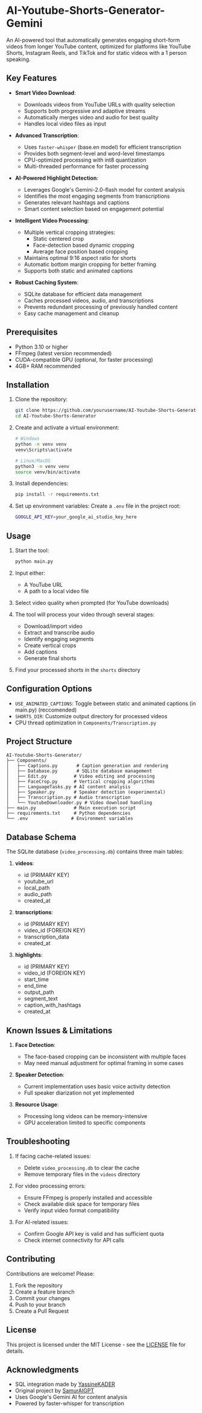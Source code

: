 # AI-Youtube-Shorts-Generator-Gemini

An AI-powered tool that automatically generates engaging short-form videos from longer YouTube content, optimized for platforms like YouTube Shorts, Instagram Reels, and TikTok and for static videos with a 1 person speaking.

## Key Features

- **Smart Video Download**: 
  - Downloads videos from YouTube URLs with quality selection
  - Supports both progressive and adaptive streams
  - Automatically merges video and audio for best quality
  - Handles local video files as input

- **Advanced Transcription**:
  - Uses `faster-whisper` (base.en model) for efficient transcription
  - Provides both segment-level and word-level timestamps
  - CPU-optimized processing with int8 quantization
  - Multi-threaded performance for faster processing

- **AI-Powered Highlight Detection**:
  - Leverages Google's Gemini-2.0-flash model for content analysis
  - Identifies the most engaging segments from transcriptions
  - Generates relevant hashtags and captions
  - Smart content selection based on engagement potential

- **Intelligent Video Processing**:
  - Multiple vertical cropping strategies:
    - Static centered crop
    - Face-detection based dynamic cropping
    - Average face position based cropping
  - Maintains optimal 9:16 aspect ratio for shorts
  - Automatic bottom margin cropping for better framing
  - Supports both static and animated captions

- **Robust Caching System**:
  - SQLite database for efficient data management
  - Caches processed videos, audio, and transcriptions
  - Prevents redundant processing of previously handled content
  - Easy cache management and cleanup

## Prerequisites

- Python 3.10 or higher
- FFmpeg (latest version recommended)
- CUDA-compatible GPU (optional, for faster processing)
- 4GB+ RAM recommended

## Installation

1. Clone the repository:
   ```bash
   git clone https://github.com/yourusername/AI-Youtube-Shorts-Generator.git
   cd AI-Youtube-Shorts-Generator
   ```

2. Create and activate a virtual environment:
   ```bash
   # Windows
   python -m venv venv
   venv\Scripts\activate

   # Linux/MacOS
   python3 -m venv venv
   source venv/bin/activate
   ```

3. Install dependencies:
   ```bash
   pip install -r requirements.txt
   ```

4. Set up environment variables:
   Create a `.env` file in the project root:
   ```bash
   GOOGLE_API_KEY=your_google_ai_studio_key_here
   ```

## Usage

1. Start the tool:
   ```bash
   python main.py
   ```

2. Input either:
   - A YouTube URL
   - A path to a local video file

3. Select video quality when prompted (for YouTube downloads)

4. The tool will process your video through several stages:
   - Download/import video
   - Extract and transcribe audio
   - Identify engaging segments
   - Create vertical crops
   - Add captions
   - Generate final shorts

5. Find your processed shorts in the `shorts` directory

## Configuration Options

- `USE_ANIMATED_CAPTIONS`: Toggle between static and animated captions (in main.py) (reccomended)
- `SHORTS_DIR`: Customize output directory for processed videos
- CPU thread optimization in `Components/Transcription.py`

## Project Structure

```
AI-Youtube-Shorts-Generator/
├── Components/
│   ├── Captions.py       # Caption generation and rendering
│   ├── Database.py       # SQLite database management
│   ├── Edit.py          # Video editing and processing
│   ├── FaceCrop.py      # Vertical cropping algorithms
│   ├── LanguageTasks.py # AI content analysis
│   ├── Speaker.py       # Speaker detection (experimental)
│   ├── Transcription.py # Audio transcription
│   └── YoutubeDownloader.py # Video download handling
├── main.py              # Main execution script
├── requirements.txt     # Python dependencies
└── .env                # Environment variables
```

## Database Schema

The SQLite database (`video_processing.db`) contains three main tables:

1. **videos**:
   - id (PRIMARY KEY)
   - youtube_url
   - local_path
   - audio_path
   - created_at

2. **transcriptions**:
   - id (PRIMARY KEY)
   - video_id (FOREIGN KEY)
   - transcription_data
   - created_at

3. **highlights**:
   - id (PRIMARY KEY)
   - video_id (FOREIGN KEY)
   - start_time
   - end_time
   - output_path
   - segment_text
   - caption_with_hashtags
   - created_at

## Known Issues & Limitations

1. **Face Detection**:
   - The face-based cropping can be inconsistent with multiple faces
   - May need manual adjustment for optimal framing in some cases

2. **Speaker Detection**:
   - Current implementation uses basic voice activity detection
   - Full speaker diarization not yet implemented

3. **Resource Usage**:
   - Processing long videos can be memory-intensive
   - GPU acceleration limited to specific components

## Troubleshooting

1. If facing cache-related issues:
   - Delete `video_processing.db` to clear the cache
   - Remove temporary files in the `videos` directory

2. For video processing errors:
   - Ensure FFmpeg is properly installed and accessible
   - Check available disk space for temporary files
   - Verify input video format compatibility

3. For AI-related issues:
   - Confirm Google API key is valid and has sufficient quota
   - Check internet connectivity for API calls

## Contributing

Contributions are welcome! Please:

1. Fork the repository
2. Create a feature branch
3. Commit your changes
4. Push to your branch
5. Create a Pull Request

## License

This project is licensed under the MIT License - see the [LICENSE](LICENSE) file for details.

## Acknowledgments
- SQL integration made by [YassineKADER](https://github.com/YassineKADER/AI-Youtube-Shorts-Generator-)
- Original project by [SamurAIGPT](https://github.com/SamurAIGPT/AI-Youtube-Shorts-Generator)
- Uses Google's Gemini AI for content analysis
- Powered by faster-whisper for transcription

